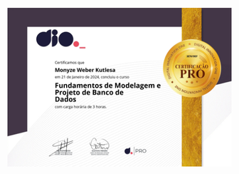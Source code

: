 ![Certificado do primeiro módulo do Bootcamp SQL Database Analyst e certiicado da entrega do projeto.](./img/3E7619EF_page-0001.jpg)